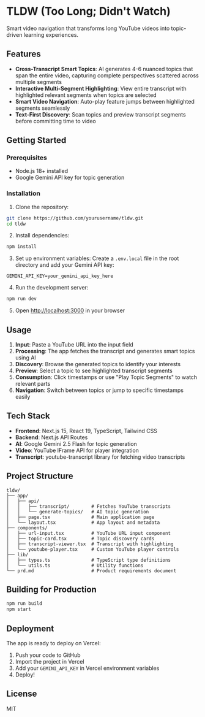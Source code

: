 # TLDW (Too Long; Didn't Watch)

Smart video navigation that transforms long YouTube videos into topic-driven learning experiences.

## Features

- **Cross-Transcript Smart Topics**: AI generates 4-6 nuanced topics that span the entire video, capturing complete perspectives scattered across multiple segments
- **Interactive Multi-Segment Highlighting**: View entire transcript with highlighted relevant segments when topics are selected
- **Smart Video Navigation**: Auto-play feature jumps between highlighted segments seamlessly
- **Text-First Discovery**: Scan topics and preview transcript segments before committing time to video

## Getting Started

### Prerequisites

- Node.js 18+ installed
- Google Gemini API key for topic generation

### Installation

1. Clone the repository:
```bash
git clone https://github.com/yourusername/tldw.git
cd tldw
```

2. Install dependencies:
```bash
npm install
```

3. Set up environment variables:
Create a `.env.local` file in the root directory and add your Gemini API key:
```
GEMINI_API_KEY=your_gemini_api_key_here
```

4. Run the development server:
```bash
npm run dev
```

5. Open [http://localhost:3000](http://localhost:3000) in your browser

## Usage

1. **Input**: Paste a YouTube URL into the input field
2. **Processing**: The app fetches the transcript and generates smart topics using AI
3. **Discovery**: Browse the generated topics to identify your interests
4. **Preview**: Select a topic to see highlighted transcript segments
5. **Consumption**: Click timestamps or use "Play Topic Segments" to watch relevant parts
6. **Navigation**: Switch between topics or jump to specific timestamps easily

## Tech Stack

- **Frontend**: Next.js 15, React 19, TypeScript, Tailwind CSS
- **Backend**: Next.js API Routes
- **AI**: Google Gemini 2.5 Flash for topic generation
- **Video**: YouTube IFrame API for player integration
- **Transcript**: youtube-transcript library for fetching video transcripts

## Project Structure

```
tldw/
├── app/
│   ├── api/
│   │   ├── transcript/        # Fetches YouTube transcripts
│   │   └── generate-topics/   # AI topic generation
│   ├── page.tsx               # Main application page
│   └── layout.tsx             # App layout and metadata
├── components/
│   ├── url-input.tsx          # YouTube URL input component
│   ├── topic-card.tsx         # Topic discovery cards
│   ├── transcript-viewer.tsx  # Transcript with highlighting
│   └── youtube-player.tsx     # Custom YouTube player controls
├── lib/
│   ├── types.ts               # TypeScript type definitions
│   └── utils.ts               # Utility functions
└── prd.md                     # Product requirements document
```

## Building for Production

```bash
npm run build
npm start
```

## Deployment

The app is ready to deploy on Vercel:

1. Push your code to GitHub
2. Import the project in Vercel
3. Add your `GEMINI_API_KEY` in Vercel environment variables
4. Deploy!

## License

MIT